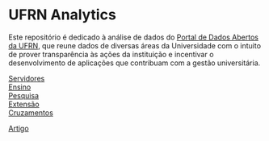 # UFRN Analytics

Este repositório é dedicado à análise de dados do [Portal de Dados Abertos da UFRN](http://dados.ufrn.br/), que reune dados de diversas áreas da Universidade com o intuito de prover transparência às ações da instituição e incentivar o desenvolvimento de aplicações que contribuam com a gestão universitária. 
<p>

[Servidores](http://nbviewer.jupyter.org/github/ycaroravel/UFRN-Analytics/blob/master/Servidores.ipynb)  
[Ensino](http://nbviewer.jupyter.org/github/ycaroravel/UFRN-Analytics/blob/master/Ensino.ipynb)  
[Pesquisa](http://nbviewer.jupyter.org/github/ycaroravel/UFRN-Analytics/blob/master/Pesquisa.ipynb)  
[Extensão](http://nbviewer.jupyter.org/github/ycaroravel/UFRN-Analytics/blob/master/Extensao.ipynb)  
[Cruzamentos](http://nbviewer.jupyter.org/github/ycaroravel/UFRN-Analytics/blob/master/Cruzamentos.ipynb)  

[Artigo](https://github.com/ycaroravel/UFRN-Analytics/blob/master/Analise%20de%20Dados%20de%20Ensino%2CPesquisa%20e%20Extens%C3%A3o%20do%20Portal%20de%20Dados%20Abertos%20da%20UFRN%20-%20Ycaro%20Ravel%202017.doc)

